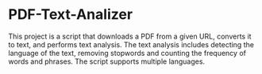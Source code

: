 # PDF-Text-Analizer
This project is a script that downloads a PDF from a given URL, converts it to text, and performs text analysis. The text analysis includes detecting the language of the text, removing stopwords and counting the frequency of words and phrases. The script supports multiple languages.
